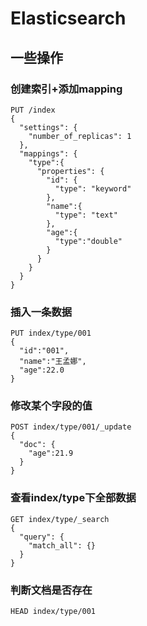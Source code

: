 # Elasticsearch

## 一些操作

### 创建索引+添加mapping

```dsl
PUT /index
{
  "settings": {
    "number_of_replicas": 1
  },
  "mappings": {
    "type":{
      "properties": {
        "id": {
          "type": "keyword"
        },
        "name":{
          "type": "text"
        },
        "age":{
          "type":"double"
        }
      }
    }
  }
}
```

### 插入一条数据

```dsl
PUT index/type/001
{
  "id":"001",
  "name":"王孟娜",
  "age":22.0
}
```

### 修改某个字段的值

```dsl
POST index/type/001/_update
{
  "doc": {
    "age":21.9
  }
}
```

### 查看index/type下全部数据

```dsl
GET index/type/_search
{
  "query": {
    "match_all": {}
  }
}
```

### 判断文档是否存在

```dsl
HEAD index/type/001
```


